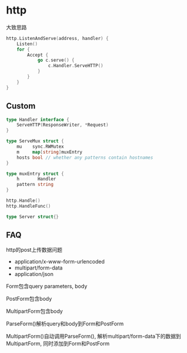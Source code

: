 # http

大致思路

```go
http.ListenAndServe(address, handler) {
    Listen()
    for {
        Accept {
            go c.serve() {
                c.Handler.ServeHTTP()
            }
        }
    }
}
```

## Custom

```go
type Handler interface {
    ServeHTTP(ResponseWriter, *Request)
}
```

```go
type ServeMux struct {
    mu    sync.RWMutex
    m     map[string]muxEntry
    hosts bool // whether any patterns contain hostnames
}

type muxEntry struct {
    h       Handler
    pattern string
}
```

```go
http.Handle()
http.HandleFunc()
```

```go
type Server struct{}
```

## FAQ

http的post上传数据问题

+ application/x-www-form-urlencoded
+ multipart/form-data
+ application/json

Form包含query parameters, body

PostForm包含body

MultipartForm包含body

ParseForm()解析query和body到Form和PostForm

MultipartForm()自动调用ParseForm(), 解析multipart/form-data下的数据到MultipartForm, 同时添加到Form和PostForm
